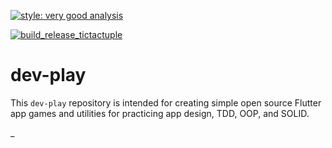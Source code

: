 [![style: very good analysis](https://img.shields.io/badge/style-very_good_analysis-B22C89.svg)](https://pub.dev/packages/very_good_analysis)

[![build_release_tictactuple](https://github.com/KDCinfo/dev-play/actions/workflows/tuple-web-release.yml/badge.svg)](https://github.com/KDCinfo/dev-play/actions/workflows/tuple-web-release.yml)

# dev-play

This `dev-play` repository is intended for creating simple open source Flutter app games and utilities for practicing app design, TDD, OOP, and SOLID.

_
